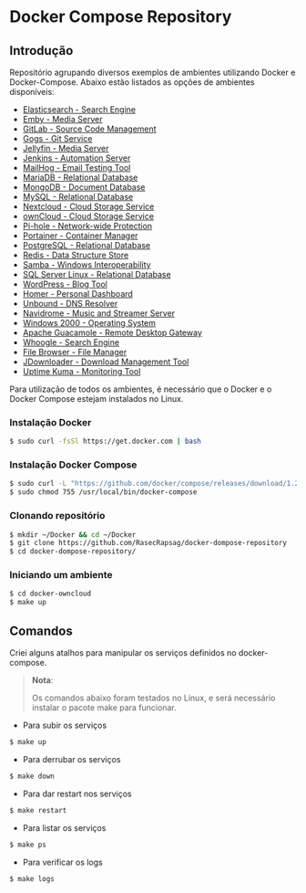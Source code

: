 # Docker Compose Repository

## Introdução

Repositório agrupando diversos exemplos de ambientes utilizando Docker e Docker-Compose. Abaixo estão listados as opções de ambientes disponíveis:

* [Elasticsearch - Search Engine](https://www.elastic.co/guide/index.html)
* [Emby - Media Server](https://emby.media/blog.html)
* [GitLab - Source Code Management](https://docs.gitlab.com/)
* [Gogs - Git Service](https://gogs.io/docs)
* [Jellyfin - Media Server](https://jellyfin.org/docs/)
* [Jenkins - Automation Server](https://www.jenkins.io/doc/book/)
* [MailHog - Email Testing Tool](https://github.com/mailhog/MailHog)
* [MariaDB - Relational Database](https://mariadb.org/documentation/)
* [MongoDB - Document Database](https://docs.mongodb.com/manual/)
* [MySQL - Relational Database](https://dev.mysql.com/doc/)
* [Nextcloud - Cloud Storage Service](https://docs.nextcloud.com/)
* [ownCloud - Cloud Storage Service](https://owncloud.org/help/)
* [Pi-hole - Network-wide Protection](https://docs.pi-hole.net/)
* [Portainer - Container Manager](https://documentation.portainer.io/)
* [PostgreSQL - Relational Database](https://www.postgresql.org/docs/)
* [Redis - Data Structure Store](https://redis.io/documentation)
* [Samba - Windows Interoperability](https://www.samba.org/samba/docs/)
* [SQL Server Linux - Relational Database](https://docs.microsoft.com/pt-br/sql/linux)
* [WordPress - Blog Tool](https://wordpress.org/news/)
* [Homer - Personal Dashboard](https://github.com/bastienwirtz/homer/)
* [Unbound - DNS Resolver](https://www.nlnetlabs.nl/projects/unbound/about/)
* [Navidrome - Music and Streamer Server](https://www.navidrome.org/docs/)
* [Windows 2000 - Operating System](https://github.com/hectorm/docker-qemu-win2000)
* [Apache Guacamole - Remote Desktop Gateway](https://guacamole.incubator.apache.org/doc/gug/)
* [Whoogle - Search Engine](https://github.com/benbusby/whoogle-search)
* [File Browser - File Manager](https://filebrowser.org/)
* [JDownloader - Download Management Tool](https://jdownloader.org/)
* [Uptime Kuma - Monitoring Tool](https://github.com/louislam/uptime-kuma/wiki)


Para utilização de todos os ambientes, é necessário que o Docker e o Docker Compose estejam instalados no Linux.


### Instalação Docker

```bash
$ sudo curl -fsSl https://get.docker.com | bash
```


### Instalação Docker Compose

```bash
$ sudo curl -L "https://github.com/docker/compose/releases/download/1.25.4/docker-compose-$(uname -s)-$(uname -m)" -o /usr/local/bin/docker-compose
$ sudo chmod 755 /usr/local/bin/docker-compose
```


### Clonando repositório

```bash
$ mkdir ~/Docker && cd ~/Docker
$ git clone https://github.com/RasecRapsag/docker-dompose-repository
$ cd docker-dompose-repository/
```


### Iniciando um ambiente

```bash
$ cd docker-owncloud
$ make up
```


## Comandos

Criei alguns atalhos para manipular os serviços definidos no docker-compose.

> **Nota**:
>
> Os comandos abaixo foram testados no Linux, e será necessário instalar o pacote make para funcionar.


- Para subir os serviços

```bash
$ make up
```

- Para derrubar os serviços

```bash
$ make down
```

- Para dar restart nos serviços

```bash
$ make restart
```

- Para listar os serviços

```bash
$ make ps
```

- Para verificar os logs

```bash
$ make logs
```
